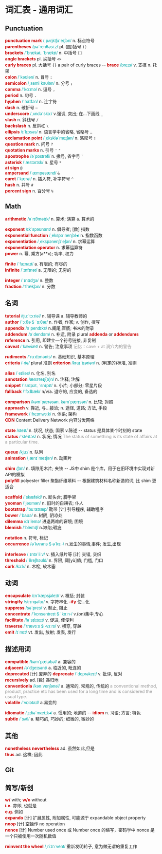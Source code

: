 # 词汇表 - 通用词汇

<style>
  strong { color:#C00; }
  i, em { font-style: normal; font-family:"lucida sans unicode", arial, sans-serif; color: #0aa; }
  span { color: #999; }
</style>


## Punctuation

__punctuation mark__  _/ˌpʌŋktʃuˈeɪʃən/_  n. 标点符号  
__parentheses__  _/pəˈrenθəsiːz/_  pl. (圆)括号 `()`  
__brackets__  _/ˈbrækət, ˈbrækɪt/_  n. 中括号 `[]`  
__angle brackets__  pl. 尖括号 `<>`  
__curly braces__  pl. 大括号 `{}`  a pair of curly braces  -- __brace__ _/breɪs/_ v. 支撑 n. 托架  
__colon__  _/ˈkəʊlən/_  n. 冒号 `:`  
__semicolon__  _/ˌsemiˈkəʊlən/_  n. 分号 `;`  
__comma__  _/ˈkɑːmə/_  n. 逗号 `,`  
__period__  n. 句号 `.`  
__hyphen__  _/ˈhaɪfən/_  n. 连字符 `-`  
__dash__  n. 破折号 `–`  
__underscore__  _/ˌʌndəˈskɔː/_  v.强调, 突出; 在…下画线 `_`  
__slash__  n. 斜线号 `/`  
__backslash__  n. 反斜杠 `\`  
__ellipsis__  _/ɪˈlɪpsəs/_  n. 语言学中的省略, 省略号  `…`  
__exclamation point__  _/ˌekskləˈmeɪʃən/_  n. 感叹号 `!`  
__question mark__  n. 问号 `?`  
__quotation marks__  n. 引号 `'` `"`  
__apostrophe__  _/əˈpɒstrəfi/_  n. 撇号, 省字号 `` ` ``  
__asterisk__  _/ˈæstərɪsk/_  n. 星号 `*`  
__at sign__  `@`  
__ampersand__  _/ˈæmpəsænd/_  `&`  
__caret__  _/ˈkærət/_  n. 插入符, 补字符号 `^`  
__hash__  n. 井号 `#`  
__percent sign__  n. 百分号 `%`  


## Math

__arithmetic__  _/əˈrɪθmətɪk/_  n. 算术; 演算  a. 算术的  

__exponent__  _/ɪkˈspəʊnənt/_  n. 倡导者; [数] 指数  
__exponential function__  _/ˌekspəˈnenʃəl◂/_  n. 指数函数  
__exponentiation__  _/ˌekspənenʃɪˈeʃən/_  n. 求幂运算  
__exponentiation operator__  n. 求幂运算符  
__power__  n. 幂, 乘方(a**x); 功率, 权力  

__finite__  _/ˈfaɪnaɪt/_  a. 有限的; 有尽的  
__infinite__  _/ˈɪnfɪnət/_  a. 无限的; 无穷的  

__integer__  _/ˈɪntɪdʒə/_  n. 整数  
__fraction__  _/ˈfrækʃən/_  n. 分数  


## 名词

__tutorial__  _/tjuːˈtɔːriəl/_  n. 辅导课 a. 辅导教师的  
__author__  _/ˈɔːθə $ ˈɒːθər/_  n. 作者, 作家; v. 创作, 撰写  
__appendix__  _/əˈpendɪks/_  n.阑尾,盲肠; 书末的附录  
__addendum__  _/əˈdendəm/_  n. 补遗, 附录  plural __addenda__ or __addendums__  
__reference__  n. 引用, 即建立一个符号链接, 非复制  
__caveat__  _/ˈkæviæt/_  n. 警告; 注意事项  <span>记忆：cave + at 洞穴内的警告</span>  

__rudiments__  _/ˈruːdɪmənts/_  n. 基础知识, 基本原理  
__criteria__  _/-riə/_ plural 准则  __criterion__  _/kraɪˈtɪəriən/_  n. (判定的)标准, 准则  

__alias__  _/ˈeɪliəs/_  n. 化名, 别名  
__annotation__  _/ænə'teɪʃ(ə)n/_  n. 注释; 注解  
__snippet__  _/ˈsnɪpət, ˈsnɪpɪt/_  n. 小片; 小部分; 零星片段  
__fallback__  _/ˈfɔːlbæk/_  n/v/a. 退守的, 应变的, 备选的  

__comparison__  _/kəmˈpærəsən, kəmˈpærɪsən/_  n. 比较; 对照  
__approach__  v. 靠近, 与...接洽; n. 途径, 道路; 方法, 手段  
__framework__  _/ˈfreɪmwɜːk/_  n. 体系; 架构  
__CDN__   Content Delivery Network 内容分发网络  

__state__  _/steɪt/_  n. 状况, 状态; 国家 v.陈述  -- status 是具体某个时刻的 state  
__status__  _/ˈsteɪtəs/_  n. 状况; 情况  <span>The status of something is its state of affairs at a particular time.</span>  

__queue__  _/kjuː/_  n. 队列  
__animation__  _/ˌænɪˈmeɪʃən/_  n. 动画片  

__shim__  _/ʃɪm/_  n. 填隙用木片; 夹铁  -- JS中 shim 是个库，用于在旧环境中实现对新API的模拟  
__polyfill__  polyester filler 聚酯纤维填料  -- 根据建筑材料名称新造的词, 比 shim 更适合  

__scaffold__  _/ˈskæfəld/_  n. 断头台; 脚手架  
__yeoman__  _/ˈjəʊmən/_  n. 旧时的自耕农; 仆人  
__bootstrap__  _/'buːtstræp/_  靴带 [计] 引导程序, 辅助程序  
__bower__  _/ˈbaʊə/_  n. 树阴, 阴凉处  
__dilemma__  _/dɪˈlemə/_  进退两难的窘境; 困境  
__blemish__  _/ˈblemɪʃ/_  n.缺陷;瑕疵  

__notation__  n. 符号, 标记  
__occurrence__  _/əˈkʌrəns $ əˈkɜː-/_  n.发生的事情,事件; 发生,出现  

__interleave__  _/ˌɪntəˈliːv/_  v. 插入纸片等 [计] 交错, 交织  
__threshold__  _/ˈθreʃhəʊld/_  n. 界限, 阈[yù]值; 门槛, 门口  
__cork__  _/kɔːk/_  n. 木栓, 软木塞  


## 动词

__encapsulate__  _/ɪnˈkæpsjəleɪt/_  v. 概括; 封装  
__stringify__  _/strɪngəfaɪ/_  v. 字符串化  __-ify__ 使…化  
__suppress__  _/səˈpres/_  v. 制止, 阻止  
__concentrate__  _/ˈkɒnsəntreɪt $ ˈkɑːn-/_  v.(on)集中,专心  
__facilitate__  _/fəˈsɪlɪteɪt/_  v. 促进, 使便利  
__traverse__  _/ˈtrævɜːs $ -vɜːrs/_  v. 横穿, 穿越  
__emit__  _/ɪˈmɪt/_  vt. 发出, 放射; 发表, 发行  


## 描述用词

__compatible__  _/kəmˈpætəbəl/_  a. 兼容的  
__adjacent__  _/əˈdʒeɪsənt/_  a. 临近的, 毗连的  
__deprecated__ [计] 废弃的  __deprecate__  _/ˈdeprəkeɪt/_  v. 批评, 反对  
__recursively__  ad. [数] 递归地  
__conventionla__  _/kənˈvenʃənəl/_  a. 通常的, 常规的, 传统的  <span>a conventional method, product, practice etc has been used for a long time and is considered the usual type.</span>  
__volatile__  _/ˈvɒlətaɪl/_  a.易变的  

__idiomatic__  _/ˌɪdiəˈmætɪk◂/_  a. 惯用的; 地道的  -- __idiom__ n. 习语; 方言; 特色  
__subtle__  _/ˈsʌtl/_  a. 精巧的, 巧妙的; 细微的, 微妙的  


## 其他

__nonetheless__ __nevertheless__  ad. 虽然如此,但是  
__thus__  ad. 这样; 因此  


## Git




## 简写/新创

__w/__  with;  __w/o__ without  
__i.e.__  亦即, 也就是  
__e.g.__  例如  
__expando__  [计] 扩展属性, 附加属性, 可能源于 expandable object property  
__noop__  [计] 空操作 no operation  
__nonce__ [计] Number used once 或 Number once 的缩写，密码学中 nonce 是一个只被使用一次随机数值  

__reinvent the wheel__  _/ˌriːɪnˈvent/_  重新发明轮子, 意为做无谓的重复工作  

